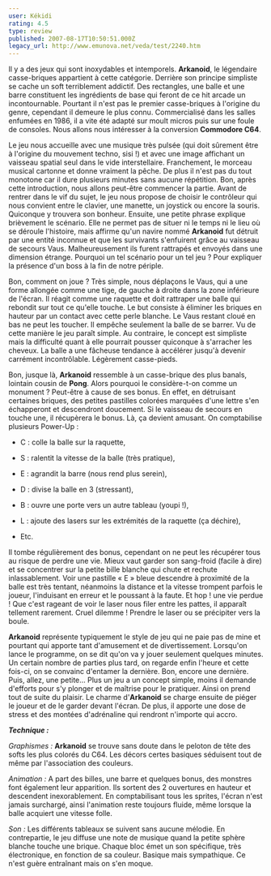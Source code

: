 ```yaml
---
user: Kékidi
rating: 4.5
type: review
published: 2007-08-17T10:50:51.000Z
legacy_url: http://www.emunova.net/veda/test/2240.htm
---
```

Il y a des jeux qui sont inoxydables et intemporels. **Arkanoid**, le légendaire casse-briques appartient à cette catégorie. Derrière son principe simpliste se cache un soft terriblement addictif. Des rectangles, une balle et une barre constituent les ingrédients de base qui feront de ce hit arcade un incontournable. Pourtant il n'est pas le premier casse-briques à l'origine du genre, cependant il demeure le plus connu. Commercialisé dans les salles enfumées en 1986, il a vite été adapté sur moult micros puis sur une foule de consoles. Nous allons nous intéresser à la conversion **Commodore C64**.  

  

Le jeu nous accueille avec une musique très pulsée (qui doit sûrement être à l'origine du mouvement techno, sisi !) et avec une image affichant un vaisseau spatial seul dans le vide interstellaire. Franchement, le morceau musical cartonne et donne vraiment la pêche. De plus il n'est pas du tout monotone car il dure plusieurs minutes sans aucune répétition. Bon, après cette introduction, nous allons peut-être commencer la partie. Avant de rentrer dans le vif du sujet, le jeu nous propose de choisir le contrôleur qui nous convient entre le clavier, une manette, un joystick ou encore la souris. Quiconque y trouvera son bonheur. Ensuite, une petite phrase explique brièvement le scénario. Elle ne permet pas de situer ni le temps ni le lieu où se déroule l'histoire, mais affirme qu'un navire nommé **Arkanoid** fut détruit par une entité inconnue et que les survivants s'enfuirent grâce au vaisseau de secours Vaus. Malheureusement ils furent rattrapés et envoyés dans une dimension étrange. Pourquoi un tel scénario pour un tel jeu ? Pour expliquer la présence d'un boss à la fin de notre périple.  

  

Bon, comment on joue ? Très simple, nous déplaçons le Vaus, qui a une forme allongée comme une tige, de gauche à droite dans la zone inférieure de l'écran. Il réagit comme une raquette et doit rattraper une balle qui rebondit sur tout ce qu'elle touche. Le but consiste à éliminer les briques en hauteur par un contact avec cette perle blanche. Le Vaus restant cloué en bas ne peut les toucher. Il empêche seulement la balle de se barrer. Vu de cette manière le jeu paraît simple. Au contraire, le concept est simpliste mais la difficulté quant à elle pourrait pousser quiconque à s'arracher les cheveux. La balle a une fâcheuse tendance à accélérer jusqu'à devenir carrément incontrôlable. Légèrement casse-pieds.  

  

Bon, jusque là, **Arkanoid** ressemble à un casse-brique des plus banals, lointain cousin de **Pong**. Alors pourquoi le considère-t-on comme un monument ? Peut-être à cause de ses bonus. En effet, en détruisant certaines briques, des petites pastilles colorées marquées d'une lettre s'en échapperont et descendront doucement. Si le vaisseau de secours en touche une, il récupèrera le bonus. Là, ça devient amusant. On comptabilise plusieurs Power-Up :  

- C : colle la balle sur la raquette,  

- S : ralentit la vitesse de la balle (très pratique),  

- E : agrandit la barre (nous rend plus serein),  

- D : divise la balle en 3 (stressant),  

- B : ouvre une porte vers un autre tableau (youpi !),  

- L : ajoute des lasers sur les extrémités de la raquette (ça déchire),  

- Etc.  

Il tombe régulièrement des bonus, cependant on ne peut les récupérer tous au risque de perdre une vie. Mieux vaut garder son sang-froid (facile à dire) et se concentrer sur la petite bille blanche qui chute et rechute inlassablement. Voir une pastille « E » bleue descendre à proximité de la balle est très tentant, néanmoins la distance et la vitesse trompent parfois le joueur, l'induisant en erreur et le poussant à la faute. Et hop ! une vie perdue ! Que c'est rageant de voir le laser nous filer entre les pattes, il apparaît tellement rarement. Cruel dilemme ! Prendre le laser ou se précipiter vers la boule.  

  

**Arkanoid** représente typiquement le style de jeu qui ne paie pas de mine et pourtant qui apporte tant d'amusement et de divertissement. Lorsqu'on lance le programme, on se dit qu'on va y jouer seulement quelques minutes. Un certain nombre de parties plus tard, on regarde enfin l'heure et cette fois-ci, on se convainc d'entamer la dernière. Bon, encore une dernière. Puis, allez, une petite... Plus un jeu a un concept simple, moins il demande d'efforts pour s'y plonger et de maîtrise pour le pratiquer. Ainsi on prend tout de suite du plaisir. Le charme d'**Arkanoid** se charge ensuite de piéger le joueur et de le garder devant l'écran. De plus, il apporte une dose de stress et des montées d'adrénaline qui rendront n'importe qui accro.  

  

_**Technique :**_  

  

_Graphismes :_ **Arkanoid** se trouve sans doute dans le peloton de tête des softs les plus colorés du C64\. Les décors certes basiques séduisent tout de même par l'association des couleurs.  

  

_Animation :_ A part des billes, une barre et quelques bonus, des monstres font également leur apparition. Ils sortent des 2 ouvertures en hauteur et descendent inexorablement. En comptabilisant tous les sprites, l'écran n'est jamais surchargé, ainsi l'animation reste toujours fluide, même lorsque la balle acquiert une vitesse folle.  

  

_Son :_ Les différents tableaux se suivent sans aucune mélodie. En contrepartie, le jeu diffuse une note de musique quand la petite sphère blanche touche une brique. Chaque bloc émet un son spécifique, très électronique, en fonction de sa couleur. Basique mais sympathique. Ce n'est guère entraînant mais on s'en moque.